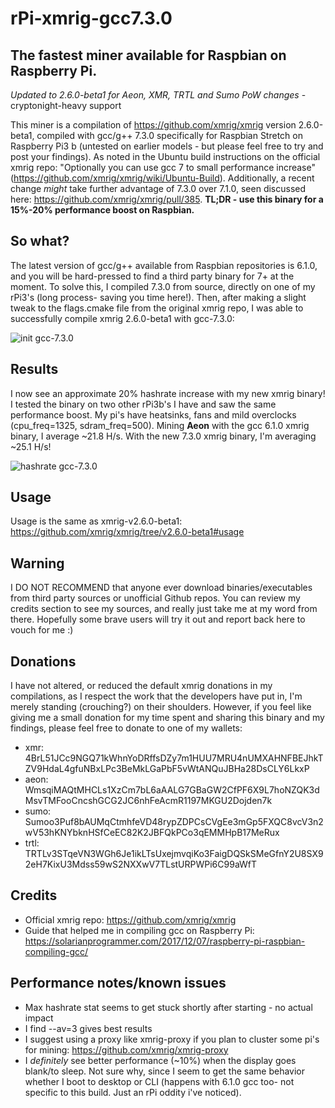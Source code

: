 # rPi-xmrig-gcc7.3.0
## The fastest miner available for Raspbian on Raspberry Pi.
*Updated to 2.6.0-beta1 for Aeon, XMR, TRTL and Sumo PoW changes* - cryptonight-heavy support

This miner is a compilation of https://github.com/xmrig/xmrig version 2.6.0-beta1, compiled with gcc/g++ 7.3.0 specifically for Raspbian Stretch on Raspberry Pi3 b (untested on earlier models - but please feel free to try and post your findings). As noted in the Ubuntu build instructions on the official xmrig repo: "Optionally you can use gcc 7 to small performance increase" (https://github.com/xmrig/xmrig/wiki/Ubuntu-Build). Additionally, a recent change _might_ take further advantage of 7.3.0 over 7.1.0, seen discussed here: https://github.com/xmrig/xmrig/pull/385. **TL;DR - use this binary for a 15%-20% performance boost on Raspbian.**

## So what?

The latest version of gcc/g++ available from Raspbian repositories is 6.1.0, and you will be hard-pressed to find a third party binary for 7+ at the moment. To solve this, I compiled 7.3.0 from source, directly on one of my rPi3's (long process- saving you time here!). Then, after making a slight tweak to the flags.cmake file from the original xmrig repo, I was able to successfully compile xmrig 2.6.0-beta1 with gcc-7.3.0:

![init gcc-7.3.0](https://i.imgur.com/CV3gvNU.png)

## Results

I now see an approximate 20% hashrate increase with my new xmrig binary! I tested the binary on two other rPi3b's I have and saw the same performance boost. My pi's have heatsinks, fans and mild overclocks (cpu_freq=1325, sdram_freq=500). Mining **Aeon** with the gcc 6.1.0 xmrig binary, I average ~21.8 H/s. With the new 7.3.0 xmrig binary, I'm averaging ~25.1 H/s!

![hashrate gcc-7.3.0](https://i.imgur.com/84csjI4.png)

## Usage

Usage is the same as xmrig-v2.6.0-beta1: https://github.com/xmrig/xmrig/tree/v2.6.0-beta1#usage

## Warning

I DO NOT RECOMMEND that anyone ever download binaries/executables from third party sources or unofficial Github repos. You can review my credits section to see my sources, and really just take me at my word from there. Hopefully some brave users will try it out and report back here to vouch for me :)

## Donations

I have not altered, or reduced the default xmrig donations in my compilations, as I respect the work that the developers have put in, I'm merely standing (crouching?) on their shoulders. However, if you feel like giving me a small donation for my time spent and sharing this binary and my findings, please feel free to donate to one of my wallets:
* xmr: 4BrL51JCc9NGQ71kWhnYoDRffsDZy7m1HUU7MRU4nUMXAHNFBEJhkTZV9HdaL4gfuNBxLPc3BeMkLGaPbF5vWtANQuJBHa28DsCLY6LkxP
* aeon: WmsqiMAQtMHCLs1XzCm7bL6aAALG7GBaGW2CfPF6X9L7hoNZQK3dMsvTMFooCncshGCG2JC6nhFeAcmR1197MKGU2Dojden7k
* sumo: Sumoo3Puf8bAUMqCtmhfeVD48rypZDPCsCVgEe3mGp5FXQC8vcV3n2wV53hKNYbknHSfCeEC82K2JBFQkPCo3qEMMHpB17MeRux
* trtl: TRTLv3STqeVN3WGh6Je1ikLTsUxejmvqiKo3FaigDQSkSMeGfnY2U8SX92eH7KixU3Mdss59wS2NXXwV7TLstURPWPi6C99aWfT

## Credits
* Official xmrig repo: https://github.com/xmrig/xmrig
* Guide that helped me in compiling gcc on Raspberry Pi: https://solarianprogrammer.com/2017/12/07/raspberry-pi-raspbian-compiling-gcc/

## Performance notes/known issues
* Max hashrate stat seems to get stuck shortly after starting - no actual impact
* I find --av=3 gives best results
* I suggest using a proxy like xmrig-proxy if you plan to cluster some pi's for mining: https://github.com/xmrig/xmrig-proxy
* I _definitely_ see better performance (~10%) when the display goes blank/to sleep. Not sure why, since I seem to get the same behavior whether I boot to desktop or CLI (happens with 6.1.0 gcc too- not specific to this build. Just an rPi oddity i've noticed).
